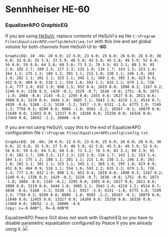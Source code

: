 # Sennhheiser HE-60
### EqualizerAPO GraphicEQ
If you are using [HeSuVi](https://sourceforge.net/projects/hesuvi/), replace contents of HeSuVi's eq file `C:\Program Files\EqualizerAPO\config\HeSuVi\eq.txt` with this line and set global volume for both channels from HeSuVi UI to **-60**.
```
GraphicEQ: 10 -84; 20 6.0; 22 6.0; 23 6.0; 25 6.0; 26 6.0; 28 6.0; 30 6.0; 32 6.0; 35 5.9; 37 5.9; 40 5.8; 42 5.8; 45 5.8; 49 5.9; 52 6.0; 56 6.0; 59 6.0; 64 5.8; 68 5.8; 73 5.2; 78 3.9; 83 3.1; 89 2.9; 95 2.9; 102 2.7; 109 2.5; 117 2.3; 125 1.9; 134 1.7; 143 1.5; 153 1.4; 164 1.2; 175 1.2; 188 1.2; 201 1.1; 215 1.0; 230 1.1; 246 1.0; 263 1.0; 282 1.1; 301 1.1; 323 1.1; 345 1.1; 369 1.0; 395 1.0; 423 0.9; 452 0.9; 484 0.9; 518 1.1; 554 1.6; 593 2.2; 635 2.2; 679 1.5; 726 1.4; 777 1.8; 832 1.9; 890 1.5; 952 0.4; 1019 0.0; 1090 0.3; 1167 0.2; 1248 0.4; 1336 0.3; 1429 -0.1; 1529 -0.7; 1636 -0.8; 1751 -0.9; 1873 -1.0; 2004 -0.8; 2145 -0.1; 2295 0.0; 2455 0.6; 2627 0.8; 2811 0.6; 3008 0.8; 3219 0.6; 3444 1.8; 3685 2.1; 3943 2.0; 4219 1.2; 4514 0.7; 4830 -0.6; 5168 -2.3; 5530 -3.2; 5917 -3.9; 6331 -1.8; 6775 1.0; 7249 1.3; 7756 0.3; 8299 0.0; 8880 -1.8; 9502 -2.2; 10167 -0.1; 10879 0.0; 11640 0.0; 12455 0.0; 13327 0.0; 14260 0.0; 15258 0.0; 16326 0.0; 17469 0.0; 18692 -1.2; 20000 -4.6
```
If you are not using HeSuVi, copy this to the end of EqualizerAPO configuration file `C:\Program Files\EqualizerAPO\config\config.txt`.
```
GraphicEQ: 10 -84; 20 6.0; 22 6.0; 23 6.0; 25 6.0; 26 6.0; 28 6.0; 30 6.0; 32 6.0; 35 5.9; 37 5.9; 40 5.8; 42 5.8; 45 5.8; 49 5.9; 52 6.0; 56 6.0; 59 6.0; 64 5.8; 68 5.8; 73 5.2; 78 3.9; 83 3.1; 89 2.9; 95 2.9; 102 2.7; 109 2.5; 117 2.3; 125 1.9; 134 1.7; 143 1.5; 153 1.4; 164 1.2; 175 1.2; 188 1.2; 201 1.1; 215 1.0; 230 1.1; 246 1.0; 263 1.0; 282 1.1; 301 1.1; 323 1.1; 345 1.1; 369 1.0; 395 1.0; 423 0.9; 452 0.9; 484 0.9; 518 1.1; 554 1.6; 593 2.2; 635 2.2; 679 1.5; 726 1.4; 777 1.8; 832 1.9; 890 1.5; 952 0.4; 1019 0.0; 1090 0.3; 1167 0.2; 1248 0.4; 1336 0.3; 1429 -0.1; 1529 -0.7; 1636 -0.8; 1751 -0.9; 1873 -1.0; 2004 -0.8; 2145 -0.1; 2295 0.0; 2455 0.6; 2627 0.8; 2811 0.6; 3008 0.8; 3219 0.6; 3444 1.8; 3685 2.1; 3943 2.0; 4219 1.2; 4514 0.7; 4830 -0.6; 5168 -2.3; 5530 -3.2; 5917 -3.9; 6331 -1.8; 6775 1.0; 7249 1.3; 7756 0.3; 8299 0.0; 8880 -1.8; 9502 -2.2; 10167 -0.1; 10879 0.0; 11640 0.0; 12455 0.0; 13327 0.0; 14260 0.0; 15258 0.0; 16326 0.0; 17469 0.0; 18692 -1.2; 20000 -4.6
Copy: L=-6.0dB*l, R=-6.0dB*R
```
EqualizerAPO Peace GUI does not work with GraphicEQ so you have to disable parametric equalization configured by Peace if you are already using it.
![](https://raw.githubusercontent.com/jaakkopasanen/AutoEq/master/results/SBAF-Serious/innerfidelity/onear/Sennhheiser%20HE-60/Sennhheiser%20HE-60.png)
